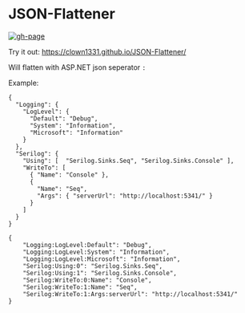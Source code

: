 # JSON-Flattener

[![gh-page](https://github.com/CLown1331/JSON-Flattener/actions/workflows/gh-pages.yml/badge.svg)](https://github.com/CLown1331/JSON-Flattener/actions/workflows/gh-pages.yml)

Try it out: https://clown1331.github.io/JSON-Flattener/

Will flatten with ASP.NET json seperator `:`

Example:

```
{
  "Logging": {
    "LogLevel": {
      "Default": "Debug",
      "System": "Information",
      "Microsoft": "Information"
    }
  },
  "Serilog": {
    "Using": [  "Serilog.Sinks.Seq", "Serilog.Sinks.Console" ],
    "WriteTo": [
      { "Name": "Console" },
      {
        "Name": "Seq",
        "Args": { "serverUrl": "http://localhost:5341/" }
      }
    ]
  }
}
```

```
{
    "Logging:LogLevel:Default": "Debug",
    "Logging:LogLevel:System": "Information",
    "Logging:LogLevel:Microsoft": "Information",
    "Serilog:Using:0": "Serilog.Sinks.Seq",
    "Serilog:Using:1": "Serilog.Sinks.Console",
    "Serilog:WriteTo:0:Name": "Console",
    "Serilog:WriteTo:1:Name": "Seq",
    "Serilog:WriteTo:1:Args:serverUrl": "http://localhost:5341/"
}
```
